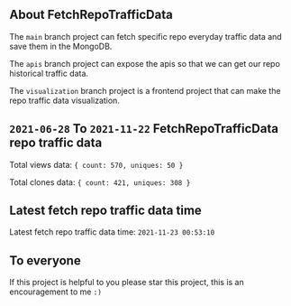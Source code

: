 ## About FetchRepoTrafficData

The `main` branch project can fetch specific repo everyday traffic data and save them in the MongoDB.

The `apis` branch project can expose the apis so that we can get our repo historical traffic data.

The `visualization` branch project is a frontend project that can make the repo traffic data visualization.

## `2021-06-28` To `2021-11-22` FetchRepoTrafficData repo traffic data

Total views data: `{ count: 570, uniques: 50 }`

Total clones data: `{ count: 421, uniques: 308 }`

## Latest fetch repo traffic data time

Latest fetch repo traffic data time: `2021-11-23 00:53:10`

## To everyone

If this project is helpful to you please star this project, this is an encouragement to me `:)`



